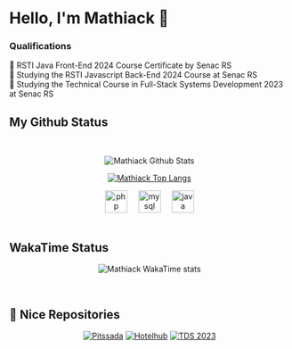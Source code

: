 # Hello, I'm Mathiack 👋


### Qualifications

📑 RSTI Java Front-End 2024 Course Certificate by Senac RS <br>
📑 Studying the RSTI Javascript Back-End 2024 Course at Senac RS <br>
📑 Studying the Technical Course in Full-Stack Systems Development 2023 at Senac RS 


## My Github Status
<br>

<div align="center">
  
   ![Mathiack Github Stats](https://github-readme-stats.vercel.app/api?username=Mathiack&include_all_commits=true&theme=dark&show_icons=true&rank_icon=github&show=reviews,discussions_started,discussions_answered,prs_merged,prs_merged_percentage)
   
   [![Mathiack Top Langs](https://github-readme-stats.vercel.app/api/top-langs/?username=Mathiack&layout=compact&theme=dark)](https://github.com/anuraghazra/github-readme-stats)
   
   <img src="https://cdn.jsdelivr.net/gh/devicons/devicon/icons/php/php-original.svg" height="40" alt="php logo"  />
   
   <img width="12" />
   
   <img src="https://cdn.jsdelivr.net/gh/devicons/devicon/icons/mysql/mysql-original.svg" height="40" alt="mysql logo"  />
   
   <img width="12" />
   
   <img src="https://cdn.jsdelivr.net/gh/devicons/devicon/icons/java/java-original.svg" height="40" alt="java logo"/>

</div>
<br>

## WakaTime Status
<div align="center">
 
   ![Mathiack WakaTime stats](https://github-readme-stats.vercel.app/api/wakatime?username=Mathiack\&layout=default)
   
</div>
<br>

## 📂 Nice Repositories
<div align="center">
 
   [![Pitssada](https://github-readme-stats.vercel.app/api/pin/?username=Com-KT-NEY-s&repo=Pitssada&theme=dark)](https://github.com/Com-KT-NEY-s/Pitssada)
   [![Hotelhub](https://github-readme-stats.vercel.app/api/pin/?username=Com-KT-NEY-s&repo=HotelHub&theme=dark)](https://github.com/Com-KT-NEY-s/HotelHub)
   [![TDS 2023](https://github-readme-stats.vercel.app/api/pin/?username=Mathiack&repo=TDS-2023&theme=dark)](https://github.com/Mathiack/TDS-2023)
   
</div>
